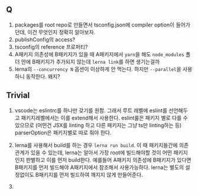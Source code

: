 ## Q
1. packages를 root repo로 만들면서 tsconfig.json에 compiler option이 들어가던데, 이건 무엇인지 정확히 알아보자.
2. publishConfig의 access?
3. tsconfig의 reference 프로퍼티?
4. A패키지 의존성에 B패키지가 있을 때 A패키지에서 `yarn`을 해도 `node_modules` 폴더 안에 B패키지가 추가되지 않는데 `lerna link`를 하면 생기는걸까
5. lerna의 `--concurrency N` 옵션이 이상하게 안 먹는다. 하지만 `--parallel`을 사용하니 동작한다. 왜지?

## Trivial

1. vscode는 eslintrc를 하나만 갖기를 원함. 그래서 루트 레벨에 eslint를 선언해두고 패키지레벨에서는 이를 extend해서 사용한다. 
eslint룰은 패키지 별로 다를 수 있으므로 (어떤건 JSX를 linting 하고 다른 패키지는 그냥 ts만 linting하는 등) parserOption은 패키지별로 따로 줘야 한다.


2. lerna를 사용해서 build를 하는 경우 `lerna run build`. 이 때 패키지들간에 의존관계가 있을 수 있는데, lerna는 알아서 가장 root에 빌드해야할 것이 어떤 패키지인지 판별하고 이를 먼저 build한다.
예를들어 A패키지 의존성에 B패키지가 있다면 B패키지를 먼저 빌드해야 A패키지에서 참조해서 사용가능하다. lerna는 별도의 설정없이도 B패키지를 먼저 빌드하여 깨지지 않게 만들어준다.


3. 

 